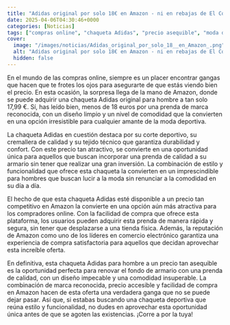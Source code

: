 ```yaml
---
title: "Adidas original por solo 18€ en Amazon - ni en rebajas de El Corte Inglés la había visto tan barata"
date: 2025-04-06T04:30:46+0000
categories: [Noticias]
tags: ["compras online", "chaqueta Adidas", "precio asequible", "moda deportiva", "Amazon", "chaqueta para hombre", "oferta irresistible."]
cover:
  image: "/images/noticias/Adidas_original_por_solo_18__en_Amazon_.png"
  alt: "Adidas original por solo 18€ en Amazon - ni en rebajas de El Corte Inglés la había visto tan barata"
  hidden: false
---
```


En el mundo de las compras online, siempre es un placer encontrar gangas que hacen que te frotes los ojos para asegurarte de que estás viendo bien el precio. En esta ocasión, la sorpresa llega de la mano de Amazon, donde se puede adquirir una chaqueta Adidas original para hombre a tan solo 17,99 €. Sí, has leído bien, menos de 18 euros por una prenda de marca reconocida, con un diseño limpio y un nivel de comodidad que la convierten en una opción irresistible para cualquier amante de la moda deportiva.

La chaqueta Adidas en cuestión destaca por su corte deportivo, su cremallera de calidad y su tejido técnico que garantiza durabilidad y confort. Con este precio tan atractivo, se convierte en una oportunidad única para aquellos que buscan incorporar una prenda de calidad a su armario sin tener que realizar una gran inversión. La combinación de estilo y funcionalidad que ofrece esta chaqueta la convierten en un imprescindible para hombres que buscan lucir a la moda sin renunciar a la comodidad en su día a día.

El hecho de que esta chaqueta Adidas esté disponible a un precio tan competitivo en Amazon la convierte en una opción aún más atractiva para los compradores online. Con la facilidad de compra que ofrece esta plataforma, los usuarios pueden adquirir esta prenda de manera rápida y segura, sin tener que desplazarse a una tienda física. Además, la reputación de Amazon como uno de los líderes en comercio electrónico garantiza una experiencia de compra satisfactoria para aquellos que decidan aprovechar esta increíble oferta.

En definitiva, esta chaqueta Adidas para hombre a un precio tan asequible es la oportunidad perfecta para renovar el fondo de armario con una prenda de calidad, con un diseño impecable y una comodidad insuperable. La combinación de marca reconocida, precio accesible y facilidad de compra en Amazon hacen de esta oferta una verdadera ganga que no se puede dejar pasar. Así que, si estabas buscando una chaqueta deportiva que reúna estilo y funcionalidad, no dudes en aprovechar esta oportunidad única antes de que se agoten las existencias. ¡Corre a por la tuya!
